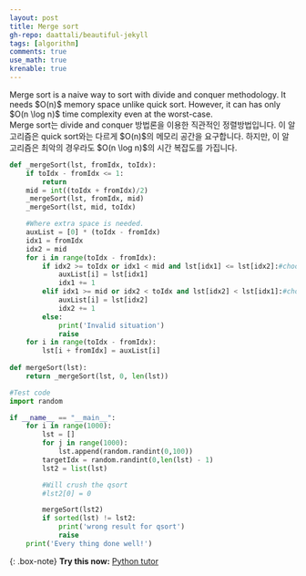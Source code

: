 ```yaml
---
layout: post
title: Merge sort
gh-repo: daattali/beautiful-jekyll
tags: [algorithm]
comments: true
use_math: true
krenable: true
---
```


<div class="eng">
Merge sort is a naive way to sort with divide and conquer methodology.
It needs $O(n)$ memory space unlike quick sort.
However, it can has only $O(n \log n)$ time complexity even at the worst-case.
</div>
<div class="kor">
Merge sort는 divide and conquer 방법론을 이용한 직관적인 정렬방법입니다.
이 알고리즘은 quick sort와는 다르게 $O(n)$의 메모리 공간을 요구합니다.
하지만, 이 알고리즘은 최악의 경우라도 $O(n \log n)$의 시간 복잡도를 가집니다.
</div>

```python
def _mergeSort(lst, fromIdx, toIdx):
    if toIdx - fromIdx <= 1:
        return
    mid = int((toIdx + fromIdx)/2)
    _mergeSort(lst, fromIdx, mid)
    _mergeSort(lst, mid, toIdx)

    #Where extra space is needed.
    auxList = [0] * (toIdx - fromIdx)
    idx1 = fromIdx
    idx2 = mid
    for i in range(toIdx - fromIdx):
        if idx2 >= toIdx or idx1 < mid and lst[idx1] <= lst[idx2]:#choose idx1
            auxList[i] = lst[idx1]
            idx1 += 1
        elif idx1 >= mid or idx2 < toIdx and lst[idx2] < lst[idx1]:#choose idx2
            auxList[i] = lst[idx2]
            idx2 += 1
        else:
            print('Invalid situation')
            raise
    for i in range(toIdx - fromIdx):
        lst[i + fromIdx] = auxList[i]
        
def mergeSort(lst):
    return _mergeSort(lst, 0, len(lst))

#Test code
import random

if __name__ == "__main__":
    for i in range(1000):
        lst = []
        for j in range(1000):
            lst.append(random.randint(0,100))
        targetIdx = random.randint(0,len(lst) - 1)
        lst2 = list(lst)

        #Will crush the qsort
        #lst2[0] = 0

        mergeSort(lst2)
        if sorted(lst) != lst2:
            print('wrong result for qsort')
            raise
    print('Every thing done well!')
```

{: .box-note}
**Try this now:** <a href="http://pythontutor.com/visualize.html#code=def%20_mergeSort%28lst,%20fromIdx,%20toIdx%29%3A%0A%20%20%20%20if%20toIdx%20-%20fromIdx%20%3C%3D%201%3A%0A%20%20%20%20%20%20%20%20return%0A%20%20%20%20mid%20%3D%20int%28%28toIdx%20%2B%20fromIdx%29/2%29%0A%20%20%20%20_mergeSort%28lst,%20fromIdx,%20mid%29%0A%20%20%20%20_mergeSort%28lst,%20mid,%20toIdx%29%0A%0A%20%20%20%20%23Where%20extra%20space%20is%20needed.%0A%20%20%20%20auxList%20%3D%20%5B0%5D%20*%20%28toIdx%20-%20fromIdx%29%0A%20%20%20%20idx1%20%3D%20fromIdx%0A%20%20%20%20idx2%20%3D%20mid%0A%20%20%20%20for%20i%20in%20range%28toIdx%20-%20fromIdx%29%3A%0A%20%20%20%20%20%20%20%20if%20idx2%20%3E%3D%20toIdx%20or%20idx1%20%3C%20mid%20and%20lst%5Bidx1%5D%20%3C%3D%20lst%5Bidx2%5D%3A%23choose%20idx1%0A%20%20%20%20%20%20%20%20%20%20%20%20auxList%5Bi%5D%20%3D%20lst%5Bidx1%5D%0A%20%20%20%20%20%20%20%20%20%20%20%20idx1%20%2B%3D%201%0A%20%20%20%20%20%20%20%20elif%20idx1%20%3E%3D%20mid%20or%20idx2%20%3C%20toIdx%20and%20lst%5Bidx2%5D%20%3C%20lst%5Bidx1%5D%3A%23choose%20idx2%0A%20%20%20%20%20%20%20%20%20%20%20%20auxList%5Bi%5D%20%3D%20lst%5Bidx2%5D%0A%20%20%20%20%20%20%20%20%20%20%20%20idx2%20%2B%3D%201%0A%20%20%20%20%20%20%20%20else%3A%0A%20%20%20%20%20%20%20%20%20%20%20%20print%28'Invalid%20situation'%29%0A%20%20%20%20%20%20%20%20%20%20%20%20raise%0A%20%20%20%20for%20i%20in%20range%28toIdx%20-%20fromIdx%29%3A%0A%20%20%20%20%20%20%20%20lst%5Bi%20%2B%20fromIdx%5D%20%3D%20auxList%5Bi%5D%0A%20%20%20%20%20%20%20%20%0Adef%20mergeSort%28lst%29%3A%0A%20%20%20%20return%20_mergeSort%28lst,%200,%20len%28lst%29%29%0A%0A%23Test%20code%0Aimport%20random%0A%0Alst%20%3D%20%5B%5D%0Afor%20j%20in%20range%2820%29%3A%0A%20%20%20%20lst.append%28random.randint%280,100%29%29%0AtargetIdx%20%3D%20random.randint%280,len%28lst%29%20-%201%29%0Alst2%20%3D%20list%28lst%29%0A%0A%23Will%20crush%20the%20qsort%0A%23lst2%5B0%5D%20%3D%200%0A%0AmergeSort%28lst2%29%0Aif%20sorted%28lst%29%20!%3D%20lst2%3A%0A%20%20%20%20print%28'wrong%20result%20for%20qsort'%29%0A%20%20%20%20raise%0Aprint%28'Every%20thing%20done%20well!'%29&cumulative=false&heapPrimitives=nevernest&mode=edit&origin=opt-frontend.js&py=3&rawInputLstJSON=%5B%5D&textReferences=false">Python tutor</a> 
